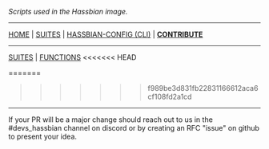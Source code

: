 _Scripts used in the Hassbian image._

***

[HOME](/hassbian-scripts/) | [SUITES](/hassbian-scripts/suites) | [HASSBIAN-CONFIG (CLI)](/hassbian-scripts/cli) | [**CONTRIBUTE**](/hassbian-scripts/contribute)

***

[SUITES](/hassbian-scripts/contribute/suites) | [FUNCTIONS](/hassbian-scripts/contribute/functions)
<<<<<<< HEAD

=======
>>>>>>> f989be3d831fb22831166612aca6cf108fd2a1cd
***

If your PR will be a major change should reach out to us in the #devs_hassbian channel on discord or by creating an RFC "issue" on github to present your idea.